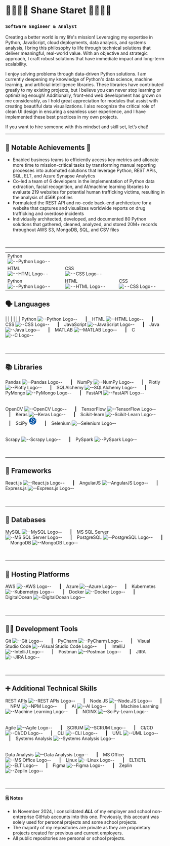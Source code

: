 <!--
**shane-staret/shane-staret** is a ✨ _special_ ✨ repository because its `README.md` (this file) appears on your GitHub profile.
-->

#  🚣‍♀️🚵‍♂️ Shane Staret 🏃‍♂️🧗‍♂️
### **`Software Engineer & Analyst`**

Creating a better world is my life's mission! Leveraging my expertise in Python, JavaScript, cloud deployments, data analysis, and systems analysis, I bring this philosophy to life through technical solutions that deliver meaningful, real-world value. With an objective and strategic approach, I craft robust solutions that have immediate impact and long-term scalability.

I enjoy solving problems through data-driven Python solutions. I am currently deepening my knowledge of Python's data science, machine learning, and artificial intelligence libraries. These libraries have contributed greatly to my existing projects, but I believe you can never stop learning or optimizing enough! Additionally, front-end web development has grown on me considerably, as I hold great appreciation for modules that assist with creating beautiful data visualizations. I also recognize the critical role of clean UI design in ensuring a seamless user experience, and I have implemented these best practices in my own projects.

If you want to hire someone with this mindset and skill set, let’s chat!

---

## 🌟 Notable Achievements 🌟
* Enabled business teams to efficiently access key metrics and allocate more time to mission-critical tasks by transforming manual reporting processes into automated solutions that leverage Python, REST APIs, SQL, ELT, and Azure Synapse Analytics
* Co-led a team of 6 developers in the implementation of Python data extraction, facial recognition, and AI/machine learning libraries to evaluate 219 websites for potential human trafficking victims, resulting in the analysis of 456K profiles
* Formulated the REST API and no-code back-end architecture for a website that captures and visualizes worldwide reports on drug trafficking and overdose incidents
* Individually architected, developed, and documented 80 Python solutions that gathered, cleaned, analyzed, and stored 20M+ records throughout AWS S3, MongoDB, SQL, and CSV files<br /><br /><br />

---
|  |  |  |
| -------- | ------- | ------- |
| Python <img alt="--Python Logo--" width="25px" style="padding-right:10px;" src="https://cdn.jsdelivr.net/gh/devicons/devicon@latest/icons/python/python-original.svg"/> |
HTML <img alt="--HTML Logo--" width="25px" style="padding-right:10px;" src="https://cdn.jsdelivr.net/gh/devicons/devicon@latest/icons/html5/html5-original.svg"/> | CSS <img alt="--CSS Logo--" width="25px" style="padding-right:10px;" src="https://cdn.jsdelivr.net/gh/devicons/devicon@latest/icons/css3/css3-original.svg"/> |
| Python <img alt="--Python Logo--" width="25px" style="padding-right:10px;" src="https://cdn.jsdelivr.net/gh/devicons/devicon@latest/icons/python/python-original.svg"/> | HTML <img alt="--HTML Logo--" width="25px" style="padding-right:10px;" src="https://cdn.jsdelivr.net/gh/devicons/devicon@latest/icons/html5/html5-original.svg"/> | CSS <img alt="--CSS Logo--" width="25px" style="padding-right:10px;" src="https://cdn.jsdelivr.net/gh/devicons/devicon@latest/icons/css3/css3-original.svg"/> |


## 🗣️ Languages
|  |  |  |  |  |
Python <img alt="--Python Logo--" width="25px" style="padding-right:10px;" src="https://cdn.jsdelivr.net/gh/devicons/devicon@latest/icons/python/python-original.svg"/>
  &nbsp;&nbsp;&nbsp;<b>|</b>&nbsp;&nbsp;&nbsp;  HTML
<img alt="--HTML Logo--" width="25px" style="padding-right:10px;" src="https://cdn.jsdelivr.net/gh/devicons/devicon@latest/icons/html5/html5-original.svg"/>
  &nbsp;&nbsp;&nbsp;<b>|</b>&nbsp;&nbsp;&nbsp;  CSS
<img alt="--CSS Logo--" width="25px" style="padding-right:10px;" src="https://cdn.jsdelivr.net/gh/devicons/devicon@latest/icons/css3/css3-original.svg"/>
  &nbsp;&nbsp;&nbsp;<b>|</b>&nbsp;&nbsp;&nbsp;  JavaScript
<img alt="--JavaScript Logo--" width="25px" style="padding-right:10px;" src="https://cdn.jsdelivr.net/gh/devicons/devicon@latest/icons/javascript/javascript-original.svg"/>
  &nbsp;&nbsp;&nbsp;<b>|</b>&nbsp;&nbsp;&nbsp;  Java
<img alt="--Java Logo--" width="25px" style="padding-right:10px;" src="https://cdn.jsdelivr.net/gh/devicons/devicon@latest/icons/java/java-original.svg"/>
  &nbsp;&nbsp;&nbsp;<b>|</b>&nbsp;&nbsp;&nbsp;  MATLAB
<img alt="--MATLAB Logo--" width="25px" style="padding-right:10px;" src="https://cdn.jsdelivr.net/gh/devicons/devicon@latest/icons/matlab/matlab-original.svg"/>
  &nbsp;&nbsp;&nbsp;<b>|</b>&nbsp;&nbsp;&nbsp;  C
<img alt="--C Logo--" width="25px" style="padding-right:10px;" src="https://cdn.jsdelivr.net/gh/devicons/devicon@latest/icons/c/c-original.svg"/><br /><br /><br />

---

## 📚 Libraries
Pandas
<img alt="--Pandas Logo--" width="25px" style="padding-right:10px;" src="https://cdn.jsdelivr.net/gh/devicons/devicon@latest/icons/pandas/pandas-original.svg"/>
 &nbsp;&nbsp;&nbsp;<b>|</b>&nbsp;&nbsp;&nbsp; NumPy
<img alt="--NumPy Logo--" width="25px" style="padding-right:10px;" src="https://cdn.jsdelivr.net/gh/devicons/devicon@latest/icons/numpy/numpy-original.svg"/>
 &nbsp;&nbsp;&nbsp;<b>|</b>&nbsp;&nbsp;&nbsp; Plotly
<img alt="--Plotly Logo--" width="25px" style="padding-right:10px;" src="https://cdn.jsdelivr.net/gh/devicons/devicon@latest/icons/plotly/plotly-original.svg"/>
 &nbsp;&nbsp;&nbsp;<b>|</b>&nbsp;&nbsp;&nbsp; SQLAlchemy
<img alt="--SQLAlchemy Logo--" width="25px" style="padding-right:10px;" src="https://cdn.jsdelivr.net/gh/devicons/devicon@latest/icons/sqlalchemy/sqlalchemy-original.svg"/>
 &nbsp;&nbsp;&nbsp;<b>|</b>&nbsp;&nbsp;&nbsp; PyMongo
<img alt="--PyMongo Logo--" width="25px" style="padding-right:10px;" src="https://cdn.jsdelivr.net/gh/devicons/devicon@latest/icons/mongodb/mongodb-plain.svg"/>
 &nbsp;&nbsp;&nbsp;<b>|</b>&nbsp;&nbsp;&nbsp; FastAPI
<img alt="--FastAPI Logo--" width="25px" style="padding-right:10px;" src="https://cdn.jsdelivr.net/gh/devicons/devicon@latest/icons/fastapi/fastapi-original.svg"/><br /><br /><br />
OpenCV
<img alt="--OpenCV Logo--" width="25px" style="padding-right:10px;" src="https://cdn.jsdelivr.net/gh/devicons/devicon@latest/icons/opencv/opencv-original.svg"/>
 &nbsp;&nbsp;&nbsp;<b>|</b>&nbsp;&nbsp;&nbsp; TensorFlow
<img alt="--TensorFlow Logo--" width="25px" style="padding-right:10px;" src="https://cdn.jsdelivr.net/gh/devicons/devicon@latest/icons/tensorflow/tensorflow-original.svg"/>
 &nbsp;&nbsp;&nbsp;<b>|</b>&nbsp;&nbsp;&nbsp; Keras
<img alt="--Keras Logo--" width="25px" style="padding-right:10px;" src="https://cdn.jsdelivr.net/gh/devicons/devicon@latest/icons/keras/keras-original.svg"/>
 &nbsp;&nbsp;&nbsp;<b>|</b>&nbsp;&nbsp;&nbsp; Scikit-learn
<img alt="--Scikit-Learn Logo--" width="25px" style="padding-right:10px;" src="https://cdn.jsdelivr.net/gh/devicons/devicon@latest/icons/scikitlearn/scikitlearn-original.svg"/>
 &nbsp;&nbsp;&nbsp;<b>|</b>&nbsp;&nbsp;&nbsp; SciPy
<img alt="--SciPy-Learn Logo--" width="25px" style="padding-right:10px;" src="https://raw.githubusercontent.com/scipy/scipy/main/doc/source/_static/logo.svg"/>
 &nbsp;&nbsp;&nbsp;<b>|</b>&nbsp;&nbsp;&nbsp; Selenium
<img alt="--Selenium Logo--" width="25px" style="padding-right:10px;" src="https://cdn.jsdelivr.net/gh/devicons/devicon@latest/icons/selenium/selenium-original.svg"/><br /><br /><br />
Scrapy
<img alt="--Scrapy Logo--" width="25px" style="padding-right:10px;" src="https://scrapeops.io/img/sdk-icons/scrapy-logo.png"/>
 &nbsp;&nbsp;&nbsp;<b>|</b>&nbsp;&nbsp;&nbsp; PySpark
<img alt="--PySpark Logo--" width="25px" style="padding-right:10px;" src="https://cdn.jsdelivr.net/gh/devicons/devicon@latest/icons/apachespark/apachespark-original.svg"/><br /><br /><br />

---

## 🧩 Frameworks
React.js
<img alt="--React.js Logo--" width="25px" style="padding-right:10px;" src="https://cdn.jsdelivr.net/gh/devicons/devicon@latest/icons/react/react-original.svg"/>
 &nbsp;&nbsp;&nbsp;<b>|</b>&nbsp;&nbsp;&nbsp; AngularJS
<img alt="--AngularJS Logo--" width="25px" style="padding-right:10px;" src="https://cdn.jsdelivr.net/gh/devicons/devicon@latest/icons/angularjs/angularjs-original.svg"/>
&nbsp;&nbsp;&nbsp;<b>|</b>&nbsp;&nbsp;&nbsp; Express.js
<img alt="--Express.js Logo--" width="25px" style="padding-right:10px;" src="https://adware-technologies.s3.amazonaws.com/uploads/technology/thumbnail/20/express-js.png"/><br /><br /><br />

---

## 💾 Databases
MySQL
<img alt="--MySQL Logo--" width="25px" style="padding-right:10px;" src="https://cdn.jsdelivr.net/gh/devicons/devicon@latest/icons/mysql/mysql-original.svg"/>
 &nbsp;&nbsp;&nbsp;<b>|</b>&nbsp;&nbsp;&nbsp; MS SQL Server
<img alt="--MS SQL Server Logo--" width="25px" style="padding-right:10px;" src="https://cdn.jsdelivr.net/gh/devicons/devicon@latest/icons/microsoftsqlserver/microsoftsqlserver-original.svg"/>
 &nbsp;&nbsp;&nbsp;<b>|</b>&nbsp;&nbsp;&nbsp; PostgreSQL
<img alt="--PostgreSQL Logo--" width="25px" style="padding-right:10px;" src="https://cdn.jsdelivr.net/gh/devicons/devicon@latest/icons/postgresql/postgresql-original.svg"/>
 &nbsp;&nbsp;&nbsp;<b>|</b>&nbsp;&nbsp;&nbsp; MongoDB
<img alt="--MongoDB Logo--" width="25px" style="padding-right:10px;" src="https://cdn.jsdelivr.net/gh/devicons/devicon@latest/icons/mongodb/mongodb-original.svg"/><br /><br /><br />

---

## 🏢 Hosting Platforms
AWS
<img alt="--AWS Logo--" width="25px" style="padding-right:10px;" src="https://cdn.jsdelivr.net/gh/devicons/devicon@latest/icons/amazonwebservices/amazonwebservices-plain-wordmark.svg"/>
 &nbsp;&nbsp;&nbsp;<b>|</b>&nbsp;&nbsp;&nbsp; Azure
<img alt="--Azure Logo--" width="25px" style="padding-right:10px;" src="https://cdn.jsdelivr.net/gh/devicons/devicon@latest/icons/azure/azure-original.svg"/>
 &nbsp;&nbsp;&nbsp;<b>|</b>&nbsp;&nbsp;&nbsp; Kubernetes
<img alt="--Kubernetes Logo--" width="25px" style="padding-right:10px;" src="https://cdn.jsdelivr.net/gh/devicons/devicon@latest/icons/kubernetes/kubernetes-original.svg"/>
 &nbsp;&nbsp;&nbsp;<b>|</b>&nbsp;&nbsp;&nbsp; Docker
<img alt="--Docker Logo--" width="25px" style="padding-right:10px;" src="https://cdn.jsdelivr.net/gh/devicons/devicon@latest/icons/docker/docker-original.svg"/>
 &nbsp;&nbsp;&nbsp;<b>|</b>&nbsp;&nbsp;&nbsp; DigitalOcean
<img alt="--DigitalOcean Logo--" width="25px" style="padding-right:10px;" src="https://cdn.jsdelivr.net/gh/devicons/devicon@latest/icons/digitalocean/digitalocean-original.svg"/><br /><br /><br />

---

## 🧑‍💻 Development Tools
Git
<img alt="--Git Logo--" width="25px" style="padding-right:10px;" src="https://cdn.jsdelivr.net/gh/devicons/devicon@latest/icons/git/git-original.svg"/>
 &nbsp;&nbsp;&nbsp;<b>|</b>&nbsp;&nbsp;&nbsp; PyCharm
<img alt="--PyCharm Logo--" width="25px" style="padding-right:10px;" src="https://cdn.jsdelivr.net/gh/devicons/devicon@latest/icons/pycharm/pycharm-original.svg"/>
 &nbsp;&nbsp;&nbsp;<b>|</b>&nbsp;&nbsp;&nbsp; Visual Studio Code
<img alt="--Visual Studio Code Logo--" width="25px" style="padding-right:10px;" src="https://cdn.jsdelivr.net/gh/devicons/devicon@latest/icons/vscode/vscode-original.svg"/>
 &nbsp;&nbsp;&nbsp;<b>|</b>&nbsp;&nbsp;&nbsp; IntelliJ
<img alt="--IntelliJ Logo--" width="25px" style="padding-right:10px;" src="https://cdn.jsdelivr.net/gh/devicons/devicon@latest/icons/intellij/intellij-original.svg"/>
 &nbsp;&nbsp;&nbsp;<b>|</b>&nbsp;&nbsp;&nbsp; Postman
<img alt="--Postman Logo--" width="25px" style="padding-right:10px;" src="https://cdn.jsdelivr.net/gh/devicons/devicon@latest/icons/postman/postman-original.svg"/>
 &nbsp;&nbsp;&nbsp;<b>|</b>&nbsp;&nbsp;&nbsp; JIRA
<img alt="--JIRA Logo--" width="25px" style="padding-right:10px;" src="https://cdn.jsdelivr.net/gh/devicons/devicon@latest/icons/jira/jira-original.svg"/><br /><br /><br />

---

## ➕ Additional Technical Skills
REST APIs
<img alt="--REST APIs Logo--" width="25px" style="padding-right:10px;" src="https://cdn-icons-png.flaticon.com/512/10329/10329422.png"/>
&nbsp;&nbsp;&nbsp;<b>|</b>&nbsp;&nbsp;&nbsp; Node.JS
<img alt="--Node.JS Logo--" width="25px" style="padding-right:10px;" src="https://cdn.jsdelivr.net/gh/devicons/devicon@latest/icons/nodejs/nodejs-original.svg"/>
&nbsp;&nbsp;&nbsp;<b>|</b>&nbsp;&nbsp;&nbsp; NPM
<img alt="--NPM Logo--" width="25px" style="padding-right:10px;" src="https://cdn.jsdelivr.net/gh/devicons/devicon@latest/icons/npm/npm-original-wordmark.svg"/>
&nbsp;&nbsp;&nbsp;<b>|</b>&nbsp;&nbsp;&nbsp; AI
<img alt="--AI Logo--" width="25px" style="padding-right:10px;" src="https://cdn-icons-png.freepik.com/512/8687/8687801.png"/>
&nbsp;&nbsp;&nbsp;<b>|</b>&nbsp;&nbsp;&nbsp; Machine Learning
<img alt="--Machine Learning Logo--" width="25px" style="padding-right:10px;" src="https://cdn-icons-png.flaticon.com/512/2464/2464176.png"/>
 &nbsp;&nbsp;&nbsp;<b>|</b>&nbsp;&nbsp;&nbsp; NGINX
<img alt="--SciPy-Learn Logo--" width="25px" style="padding-right:10px;" src="https://cdn.jsdelivr.net/gh/devicons/devicon@latest/icons/nginx/nginx-original.svg"/><br /><br /><br />
Agile
<img alt="--Agile Logo--" width="25px" style="padding-right:10px;" src="https://cdn-icons-png.flaticon.com/512/9752/9752051.png"/>
 &nbsp;&nbsp;&nbsp;<b>|</b>&nbsp;&nbsp;&nbsp; SCRUM
<img alt="--SCRUM Logo--" width="25px" style="padding-right:10px;" src="https://cdn-icons-png.freepik.com/512/4922/4922590.png"/>
&nbsp;&nbsp;&nbsp;<b>|</b>&nbsp;&nbsp;&nbsp; CI/CD
<img alt="--CI/CD Logo--" width="25px" style="padding-right:10px;" src="https://www.mabl.com/hs-fs/hubfs/CICDBlog.png?width=536&name=CICDBlog.png"/>
&nbsp;&nbsp;&nbsp;<b>|</b>&nbsp;&nbsp;&nbsp; CLI
<img alt="--CLI Logo--" width="25px" style="padding-right:10px;" src="https://cdn-icons-png.flaticon.com/512/8099/8099549.png"/>
&nbsp;&nbsp;&nbsp;<b>|</b>&nbsp;&nbsp;&nbsp; UML
<img alt="--UML Logo--" width="25px" style="padding-right:10px;" src="https://cdn.jsdelivr.net/gh/devicons/devicon@latest/icons/unifiedmodelinglanguage/unifiedmodelinglanguage-original.svg"/>
&nbsp;&nbsp;&nbsp;<b>|</b>&nbsp;&nbsp;&nbsp; Systems Analysis
<img alt="--Systems Analysis Logo--" width="25px" style="padding-right:10px;" src="https://cdn-icons-png.flaticon.com/512/1443/1443162.png"/><br /><br /><br />
Data Analysis
<img alt="--Data Analysis Logo--" width="25px" style="padding-right:10px;" src="https://cdn-icons-png.flaticon.com/512/4580/4580275.png"/>
&nbsp;&nbsp;&nbsp;<b>|</b>&nbsp;&nbsp;&nbsp; MS Office
<img alt="--MS Office Logo--" width="25px" style="padding-right:10px;" src="https://cdn.icon-icons.com/icons2/1156/PNG/512/1486565573-microsoft-office_81557.png"/>
&nbsp;&nbsp;&nbsp;<b>|</b>&nbsp;&nbsp;&nbsp; Linux
<img alt="--Linux Logo--" width="25px" style="padding-right:10px;" src="https://cdn.jsdelivr.net/gh/devicons/devicon@latest/icons/linux/linux-original.svg"/>
&nbsp;&nbsp;&nbsp;<b>|</b>&nbsp;&nbsp;&nbsp; ELT/ETL
<img alt="--ELT Logo--" width="25px" style="padding-right:10px;" src="https://cdn-icons-png.flaticon.com/128/9850/9850879.png"/>
&nbsp;&nbsp;&nbsp;<b>|</b>&nbsp;&nbsp;&nbsp; Figma
<img alt="--Figma Logo--" width="25px" style="padding-right:10px;" src="https://cdn.jsdelivr.net/gh/devicons/devicon@latest/icons/figma/figma-original.svg"/>
&nbsp;&nbsp;&nbsp;<b>|</b>&nbsp;&nbsp;&nbsp; Zeplin
<img alt="--Zeplin Logo--" width="25px" style="padding-right:10px;" src="https://uxwing.com/wp-content/themes/uxwing/download/brands-and-social-media/zeplin-icon.png"/><br /><br /><br />

---

#### 🗒️ Notes
* In November 2024, I consolidated **_ALL_** of my employer and school non-enterprise GitHub accounts into this one. Previously, this account was solely used for personal projects and some school projects.
* The majority of my repositories are private as they are proprietary projects created for previous and current employers.
* All public repositories are personal or school projects.
